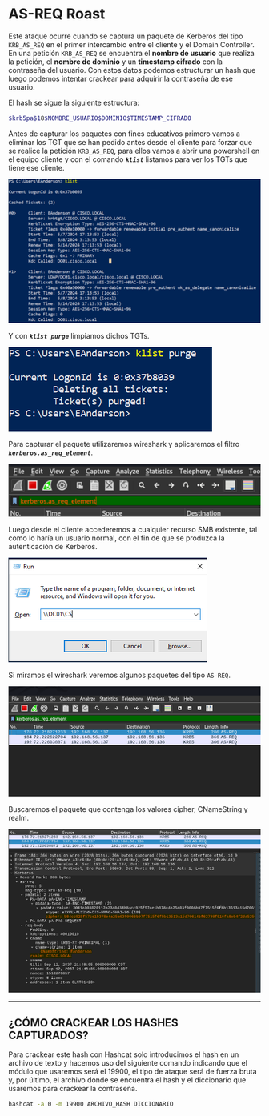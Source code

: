 # AS-REQ Roast

Este ataque ocurre cuando se captura un paquete de Kerberos del tipo `KRB_AS_REQ` en el primer intercambio entre el cliente y el Domain Controller. En una petición `KRB_AS_REQ` se encuentra el **nombre de usuario** que realiza la petición, el **nombre de dominio** y un **timestamp cifrado** con la contraseña del usuario. Con estos datos podemos estructurar un hash que luego podemos intentar crackear para adquirir la contraseña de ese usuario.

El hash se sigue la siguiente estructura:

```bash
$krb5pa$18$NOMBRE_USUARIO$DOMINIO$TIMESTAMP_CIFRADO
```

Antes de capturar los paquetes con fines educativos primero vamos a eliminar los TGT que se han pedido antes desde el cliente para forzar que se realice la petición `KRB_AS_REQ`, para ellos vamos a abrir una powershell en el equipo cliente y con el comando ***`klist`*** listamos para ver los TGTs que tiene ese cliente.

![Untitled](images/Untitled.png)

Y con ***`klist purge`*** limpiamos dichos TGTs.

![Untitled](images/Untitled%201.png)

Para capturar el paquete utilizaremos wireshark y aplicaremos el filtro ***`kerberos.as_req_element`***.

![Untitled](images/e27d661e-6db8-4b74-b61b-52029404f509.png)

Luego desde el cliente accederemos a cualquier recurso SMB existente, tal como lo haría un usuario normal, con el fin de que se produzca la autenticación de Kerberos.

![Untitled](images/Untitled%202.png)

Si miramos el wireshark veremos algunos paquetes del tipo `AS-REQ`.

![Untitled](images/Untitled%203.png)

Buscaremos el paquete que contenga los valores cipher, CNameString y realm.

![Untitled](images/Untitled%204.png)

---

## ¿CÓMO CRACKEAR LOS HASHES CAPTURADOS?

Para crackear este hash con Hashcat solo introducimos el hash en un archivo de texto y hacemos uso del siguiente comando indicando que el módulo que usaremos será el 19900, el tipo de ataque será de fuerza bruta y, por último, el archivo donde se encuentra el hash y el diccionario que usaremos para crackear la contraseña.

```bash
hashcat -a 0 -m 19900 ARCHIVO_HASH DICCIONARIO
```